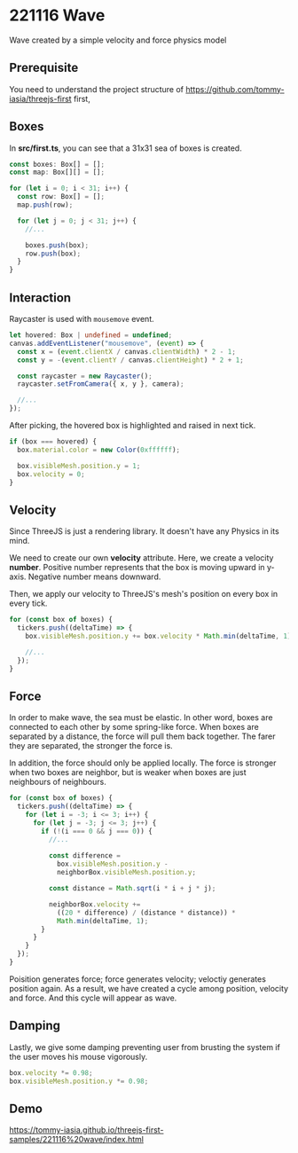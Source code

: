 # 221116 Wave

Wave created by a simple velocity and force physics model

## Prerequisite

You need to understand the project structure of https://github.com/tommy-iasia/threejs-first first,  

## Boxes

In **src/first.ts**, you can see that a 31x31 sea of boxes is created.

```ts
const boxes: Box[] = [];
const map: Box[][] = [];

for (let i = 0; i < 31; i++) {
  const row: Box[] = [];
  map.push(row);

  for (let j = 0; j < 31; j++) {
    //...

    boxes.push(box);
    row.push(box);
  }
}
```

## Interaction

Raycaster is used with `mousemove` event.

```ts
let hovered: Box | undefined = undefined;
canvas.addEventListener("mousemove", (event) => {
  const x = (event.clientX / canvas.clientWidth) * 2 - 1;
  const y = -(event.clientY / canvas.clientHeight) * 2 + 1;

  const raycaster = new Raycaster();
  raycaster.setFromCamera({ x, y }, camera);

  //...
});
```

After picking, the hovered box is highlighted and raised in next tick.

```ts
if (box === hovered) {
  box.material.color = new Color(0xffffff);

  box.visibleMesh.position.y = 1;
  box.velocity = 0;
}
```

## Velocity

Since ThreeJS is just a rendering library. It doesn't have any Physics in its mind.

We need to create our own **velocity** attribute. Here, we create a velocity **number**.
Positive number represents that the box is moving upward in y-axis. Negative number means downward.

Then, we apply our velocity to ThreeJS's mesh's position on every box in every tick.

```ts
for (const box of boxes) {
  tickers.push((deltaTime) => {
    box.visibleMesh.position.y += box.velocity * Math.min(deltaTime, 1);

    //...
  });
}
```

## Force

In order to make wave, the sea must be elastic. In other word, boxes are connected to each other by some spring-like force.
When boxes are separated by a distance, the force will pull them back together. The farer they are separated, the stronger the force is.

In addition, the force should only be applied locally. The force is stronger when two boxes are neighbor, but is weaker when boxes are just neighbours of neighbours.

```ts
for (const box of boxes) {
  tickers.push((deltaTime) => {    
    for (let i = -3; i <= 3; i++) {
      for (let j = -3; j <= 3; j++) {
        if (!(i === 0 && j === 0)) {
          //...
      
          const difference =
            box.visibleMesh.position.y -
            neighborBox.visibleMesh.position.y;

          const distance = Math.sqrt(i * i + j * j);

          neighborBox.velocity +=
            ((20 * difference) / (distance * distance)) *
            Math.min(deltaTime, 1);
        }
      }
    }
  });
}
```

Poisition generates force; force generates velocity; veloctiy generates position again. As a result, we have created a cycle among position, velocity and force. And this cycle will appear as wave.

## Damping

Lastly, we give some damping preventing user from brusting the system if the user moves his mouse vigorously.

```ts
box.velocity *= 0.98;
box.visibleMesh.position.y *= 0.98;
```

## Demo

https://tommy-iasia.github.io/threejs-first-samples/221116%20wave/index.html
